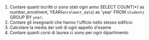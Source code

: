 1. Contare quanti iscritti ci sono stati ogni anno
    SELECT COUNT(*) as number_enrolment, YEAR(`enrolment_date`) as 'year'
    FROM `students`
    GROUP BY `year`;
2. Contare gli insegnanti che hanno l'ufficio nello stesso edificio
3. Calcolare la media dei voti di ogni appello d'esame
4. Contare quanti corsi di laurea ci sono per ogni dipartimento